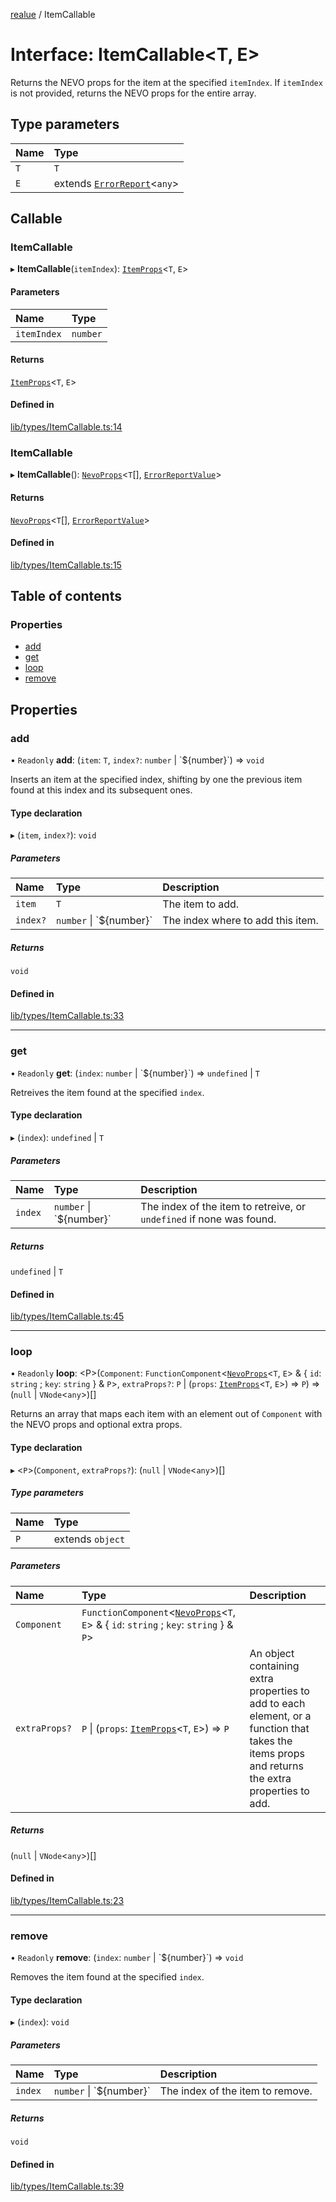 [realue](../README.md) / ItemCallable

# Interface: ItemCallable\<T, E\>

Returns the NEVO props for the item at the specified `itemIndex`. If `itemIndex` is not provided, returns the NEVO props for the entire array.

## Type parameters

| Name | Type |
| :------ | :------ |
| `T` | `T` |
| `E` | extends [`ErrorReport`](../README.md#errorreport)\<`any`\> |

## Callable

### ItemCallable

▸ **ItemCallable**(`itemIndex`): [`ItemProps`](../README.md#itemprops)\<`T`, `E`\>

#### Parameters

| Name | Type |
| :------ | :------ |
| `itemIndex` | `number` |

#### Returns

[`ItemProps`](../README.md#itemprops)\<`T`, `E`\>

#### Defined in

[lib/types/ItemCallable.ts:14](https://github.com/nevoland/realue/blob/28ae39c/lib/types/ItemCallable.ts#L14)

### ItemCallable

▸ **ItemCallable**(): [`NevoProps`](../README.md#nevoprops)\<`T`[], [`ErrorReportValue`](../README.md#errorreportvalue)\>

#### Returns

[`NevoProps`](../README.md#nevoprops)\<`T`[], [`ErrorReportValue`](../README.md#errorreportvalue)\>

#### Defined in

[lib/types/ItemCallable.ts:15](https://github.com/nevoland/realue/blob/28ae39c/lib/types/ItemCallable.ts#L15)

## Table of contents

### Properties

- [add](ItemCallable.md#add)
- [get](ItemCallable.md#get)
- [loop](ItemCallable.md#loop)
- [remove](ItemCallable.md#remove)

## Properties

### add

• `Readonly` **add**: (`item`: `T`, `index?`: `number` \| \`$\{number}\`) => `void`

Inserts an item at the specified index, shifting by one the previous item found at this index and its subsequent ones.

#### Type declaration

▸ (`item`, `index?`): `void`

##### Parameters

| Name | Type | Description |
| :------ | :------ | :------ |
| `item` | `T` | The item to add. |
| `index?` | `number` \| \`$\{number}\` | The index where to add this item. |

##### Returns

`void`

#### Defined in

[lib/types/ItemCallable.ts:33](https://github.com/nevoland/realue/blob/28ae39c/lib/types/ItemCallable.ts#L33)

___

### get

• `Readonly` **get**: (`index`: `number` \| \`$\{number}\`) => `undefined` \| `T`

Retreives the item found at the specified `index`.

#### Type declaration

▸ (`index`): `undefined` \| `T`

##### Parameters

| Name | Type | Description |
| :------ | :------ | :------ |
| `index` | `number` \| \`$\{number}\` | The index of the item to retreive, or `undefined` if none was found. |

##### Returns

`undefined` \| `T`

#### Defined in

[lib/types/ItemCallable.ts:45](https://github.com/nevoland/realue/blob/28ae39c/lib/types/ItemCallable.ts#L45)

___

### loop

• `Readonly` **loop**: \<P\>(`Component`: `FunctionComponent`\<[`NevoProps`](../README.md#nevoprops)\<`T`, `E`\> & \{ `id`: `string` ; `key`: `string`  } & `P`\>, `extraProps?`: `P` \| (`props`: [`ItemProps`](../README.md#itemprops)\<`T`, `E`\>) => `P`) => (``null`` \| `VNode`\<`any`\>)[]

Returns an array that maps each item with an element out of `Component` with the NEVO props and optional extra props.

#### Type declaration

▸ \<`P`\>(`Component`, `extraProps?`): (``null`` \| `VNode`\<`any`\>)[]

##### Type parameters

| Name | Type |
| :------ | :------ |
| `P` | extends `object` |

##### Parameters

| Name | Type | Description |
| :------ | :------ | :------ |
| `Component` | `FunctionComponent`\<[`NevoProps`](../README.md#nevoprops)\<`T`, `E`\> & \{ `id`: `string` ; `key`: `string`  } & `P`\> |  |
| `extraProps?` | `P` \| (`props`: [`ItemProps`](../README.md#itemprops)\<`T`, `E`\>) => `P` | An object containing extra properties to add to each element, or a function that takes the items props and returns the extra properties to add. |

##### Returns

(``null`` \| `VNode`\<`any`\>)[]

#### Defined in

[lib/types/ItemCallable.ts:23](https://github.com/nevoland/realue/blob/28ae39c/lib/types/ItemCallable.ts#L23)

___

### remove

• `Readonly` **remove**: (`index`: `number` \| \`$\{number}\`) => `void`

Removes the item found at the specified `index`.

#### Type declaration

▸ (`index`): `void`

##### Parameters

| Name | Type | Description |
| :------ | :------ | :------ |
| `index` | `number` \| \`$\{number}\` | The index of the item to remove. |

##### Returns

`void`

#### Defined in

[lib/types/ItemCallable.ts:39](https://github.com/nevoland/realue/blob/28ae39c/lib/types/ItemCallable.ts#L39)
